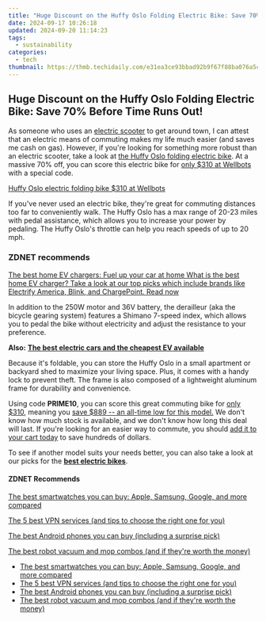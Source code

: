 ```yaml
---
title: "Huge Discount on the Huffy Oslo Folding Electric Bike: Save 70%% Before Time Runs Out!"
date: 2024-09-17 10:26:18
updated: 2024-09-20 11:14:23
tags:
  - sustainability
categories:
  - tech
thumbnail: https://thmb.techidaily.com/e31ea3ce93bbad92b9f67f88ba076a5c1c44f8153a07526aaf66c61ff3070513.jpg
---
```


## Huge Discount on the Huffy Oslo Folding Electric Bike: Save 70% Before Time Runs Out!

As someone who uses an [electric scooter](https://www.zdnet.com/article/best-electric-scooter/) to get around town, I can attest that an electric means of commuting makes my life much easier (and saves me cash on gas). However, if you're looking for something more robust than an electric scooter, take a look at [the Huffy Oslo folding electric bike](https://shareasale.com/r.cfm?b=999&u=4338022&m=83747&afftrack=techidaily&urllink=https%3A%2F%2Funicoeye.pxf.io%2F3enoev). At a massive 70% off, you can score this electric bike for [only $310 at Wellbots](https://shareasale.com/r.cfm?b=999&u=4338022&m=83747&afftrack=techidaily&urllink=https%3A%2F%2Funicoeye.pxf.io%2F3enoev) with a special code.

[Huffy Oslo electric folding bike $310 at Wellbots](https://shareasale.com/r.cfm?b=999&u=4338022&m=83747&afftrack=techidaily&urllink=https%3A%2F%2Funicoeye.pxf.io%2F3enoev)

If you've never used an electric bike, they're great for commuting distances too far to conveniently walk. The Huffy Oslo has a max range of 20-23 miles with pedal assistance, which allows you to increase your power by pedaling. The Huffy Oslo's throttle can help you reach speeds of up to 20 mph.

### **ZDNET** recommends

[The best home EV chargers: Fuel up your car at home What is the best home EV charger? Take a look at our top picks which include brands like Electrify America, Blink, and ChargePoint.  Read now](https://www.zdnet.com/article/best-home-ev-charger/)

In addition to the 250W motor and 36V battery, the derailleur (aka the bicycle gearing system) features a Shimano 7-speed index, which allows you to pedal the bike without electricity and adjust the resistance to your preference. 

**Also:** [**The best electric cars and the cheapest EV available**](https://www.zdnet.com/article/best-electric-car/)

Because it's foldable, you can store the Huffy Oslo in a small apartment or backyard shed to maximize your living space. Plus, it comes with a handy lock to prevent theft. The frame is also composed of a lightweight aluminum frame for durability and convenience.

Using code **PRIME10**, you can score this great commuting bike for [only $310](https://shareasale.com/r.cfm?b=999&u=4338022&m=83747&afftrack=techidaily&urllink=https%3A%2F%2Funicoeye.pxf.io%2F3enoev), meaning you [save $889 -- an all-time low for this model.](https://shareasale.com/r.cfm?b=999&u=4338022&m=83747&afftrack=techidaily&urllink=https%3A%2F%2Funicoeye.pxf.io%2F3enoev) We don't know how much stock is available, and we don't know how long this deal will last. If you're looking for an easier way to commute, you should [add it to your cart today](https://shareasale.com/r.cfm?b=999&u=4338022&m=83747&afftrack=techidaily&urllink=https%3A%2F%2Funicoeye.pxf.io%2F3enoev) to save hundreds of dollars.

To see if another model suits your needs better, you can also take a look at our picks for the [**best electric bikes**](https://www.zdnet.com/article/best-electric-bike/).

#### **ZDNET** Recommends

[The best smartwatches you can buy: Apple, Samsung, Google, and more compared](https://www.zdnet.com/article/best-smartwatch/ "The best smartwatches you can buy: Apple, Samsung, Google, and more compared")

[The 5 best VPN services (and tips to choose the right one for you)](https://www.zdnet.com/article/best-vpn/ "The 5 best VPN services (and tips to choose the right one for you)")

[The best Android phones you can buy (including a surprise pick)](https://www.zdnet.com/article/best-android-phone/ "The best Android phones you can buy (including a surprise pick)")

[The best robot vacuum and mop combos (and if they're worth the money)](https://www.zdnet.com/article/best-robot-vacuum-mop/ "The best robot vacuum and mop combos (and if they're worth the money)")

* [The best smartwatches you can buy: Apple, Samsung, Google, and more compared](https://www.zdnet.com/article/best-smartwatch/ "The best smartwatches you can buy: Apple, Samsung, Google, and more compared")
* [The 5 best VPN services (and tips to choose the right one for you)](https://www.zdnet.com/article/best-vpn/ "The 5 best VPN services (and tips to choose the right one for you)")
* [The best Android phones you can buy (including a surprise pick)](https://www.zdnet.com/article/best-android-phone/ "The best Android phones you can buy (including a surprise pick)")
* [The best robot vacuum and mop combos (and if they're worth the money)](https://www.zdnet.com/article/best-robot-vacuum-mop/ "The best robot vacuum and mop combos (and if they're worth the money)")

<ins class="adsbygoogle"
     style="display:block"
     data-ad-format="autorelaxed"
     data-ad-client="ca-pub-7571918770474297"
     data-ad-slot="1223367746"></ins>



<ins class="adsbygoogle"
     style="display:block"
     data-ad-client="ca-pub-7571918770474297"
     data-ad-slot="8358498916"
     data-ad-format="auto"
     data-full-width-responsive="true"></ins>
